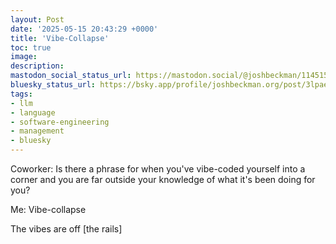 ```yaml
---
layout: Post
date: '2025-05-15 20:43:29 +0000'
title: 'Vibe-Collapse'
toc: true
image:
description:
mastodon_social_status_url: https://mastodon.social/@joshbeckman/114515896387755995
bluesky_status_url: https://bsky.app/profile/joshbeckman.org/post/3lpaevxhslk2g
tags:
- llm
- language
- software-engineering
- management
- bluesky
---
```


Coworker: Is there a phrase for when you've vibe-coded yourself into a corner and you are far outside your knowledge of what it's been doing for you?

Me: Vibe-collapse 

The vibes are off [the rails]
